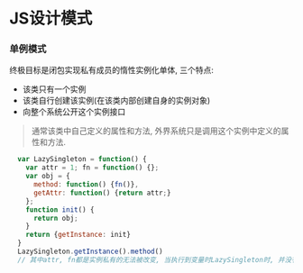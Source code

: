 # JS设计模式
### 单例模式
终极目标是闭包实现私有成员的惰性实例化单体, 三个特点:
+ 该类只有一个实例
+ 该类自行创建该实例(在该类内部创建自身的实例对象)
+ 向整个系统公开这个实例接口
> 通常该类中自己定义的属性和方法, 外界系统只是调用这个实例中定义的属性和方法.
```js
  var LazySingleton = function() {
    var attr = 1; fn = function() {};
    var obj = {
      method: function() {fn()},
      getAttr: function() {return attr;}
    };
    function init() {
      return obj;
    }
    return {getInstance: init}
  }
  LazySingleton.getInstance().method()
  // 其中attr, fn都是实例私有的无法被改变, 当执行到变量时LazySingleton时, 并没有加载自身, 而是通过getInstance才会加载, 这就实现了惰性实例化
```
